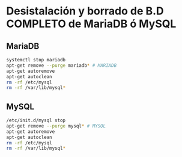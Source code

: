 # Desistalación y borrado de B.D COMPLETO de MariaDB ó MySQL 

## MariaDB

```bash
systemctl stop mariadb
apt-get remove --purge mariadb* # MARIADB
apt-get autoremove
apt-get autoclean
rm -rf /etc/mysql
rm -rf /var/lib/mysql*
```

## MySQL

```bash
/etc/init.d/mysql stop
apt-get remove --purge mysql* # MYSQL
apt-get autoremove
apt-get autoclean
rm -rf /etc/mysql
rm -rf /var/lib/mysql*
```